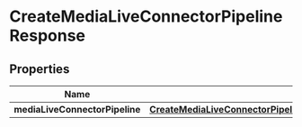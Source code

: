 

# CreateMediaLiveConnectorPipelineResponse


## Properties

| Name | Type | Description | Notes |
|------------ | ------------- | ------------- | -------------|
|**mediaLiveConnectorPipeline** | [**CreateMediaLiveConnectorPipelineResponseMediaLiveConnectorPipeline**](CreateMediaLiveConnectorPipelineResponseMediaLiveConnectorPipeline.md) |  |  [optional] |



